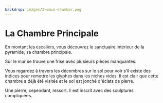 ```yaml
---
backdrop: images/3-main-chamber.png
---
```


# La Chambre Principale

En montant les escaliers, vous découvrez le sanctuaire intérieur de la pyramide, sa chambre principale.

Sur le mur se trouve une frise avec plusieurs pièces manquantes.

Vous regardez à travers les décombres sur le sol pour voir s'il existe des indices pour remettre les glyphes dans les niches vides. Il est clair que cette chambre a déjà été visitée et le sol est jonché d'éclats de pierre.

Une pierre, cependant, ressort. Il est inscrit avec des sculptures compliquées.

<Item id="14" />

<Page url="700" instructions="Vous cliquez sur l'URL qui apparaît à côté de l'image du glyphe pour obtenir un indice et apprendre que certains d'entre eux sont appelés «.ipynb». Cela semble indiquer quelque chose que vous avez déjà consulté." action="Consultez votre guide" condition="14" />
